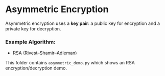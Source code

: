 # Asymmetric Encryption

Asymmetric encryption uses a **key pair**: a public key for encryption and a private key for decryption.

### Example Algorithm:
- RSA (Rivest–Shamir–Adleman)

This folder contains `asymmetric_demo.py` which shows an RSA encryption/decryption demo.
